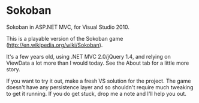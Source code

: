 Sokoban
=======

Sokoban in ASP.NET MVC, for Visual Studio 2010.

This is a playable version of the Sokoban game (http://en.wikipedia.org/wiki/Sokoban).

It's a few years old, using .NET MVC 2.0/jQuery 1.4, and relying on ViewData a lot more than I would today. See the About tab for a little more story.

If you want to try it out, make a fresh VS solution for the project. The game doesn't have any persistence layer and so shouldn't require much tweaking to get it running. If you do get stuck, drop me a note and I'll help you out.

